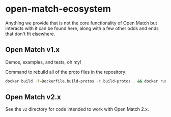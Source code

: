 # open-match-ecosystem

Anything we provide that is not the core functionality of Open Match but interacts with it can be found here, along with a few other odds and ends that don't fit elsewhere.

## Open Match v1.x
Demos, examples, and tests, oh my!

Command to rebuild all of the proto files in the repository:
```sh
docker build -f=Dockerfile.build-protos -t build-protos . && docker run --rm --mount type=bind,source="$(pwd)",target=/workdir/mount build-protos
```
## Open Match v2.x

See the `v2` directory for code intended to work with Open Match 2.x.
